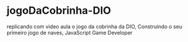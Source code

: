 # jogoDaCobrinha-DIO
replicando com video aula o jogo da cobrinha da DIO,  Construindo o seu primeiro jogo de naves, JavaScript Game Developer
